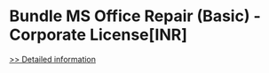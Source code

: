 # Bundle MS Office Repair (Basic) - Corporate License[INR]
[>> Detailed information](https://secure.element5.com/esales/product.html?productid=300384848&affiliateid=200057808)